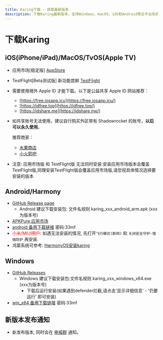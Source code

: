 ```yaml
---
title: Karing下载 - 获取最新版本
description: 下载Karing最新版本，支持Windows、macOS、iOS和Android等全平台系统
---
```


# 下载Karing

## iOS(iPhone/iPad)/MacOS/TvOS(Apple TV)
- 应用市场[稳定版] [AppStore](https://apps.apple.com/us/app/karing/id6472431552)
- TestFlight[Beta测试版]  新功能尝鲜 [TestFlight](https://testflight.apple.com/join/RLU59OsJ)
-   需要使用境外 Apple ID 才能下载。以下是公益共享 Apple ID 网站推荐：
    
    -   [https://free.iosapp.icu](https://free.iosapp.icu/)
    -   [https://idfree.top](https://idfree.top/)
    -   [https://idshare.me](https://idshare.me/)
-   如共享账号无法使用，建议自行购买外区带有 Shadowrocket 的账号，**以后可以永久使用**。
    
    推荐商家：
    
    -   [水果商店](https://applego.win)
    -   [小火箭吧](https://xiaohuojian8.com/aff/5305.html)
- 注意: 应用市场版 和 TestFlight版 无法同时安装:安装应用市场版本会覆盖TestFlight版,同理安装TestFlight版会覆盖应用市场版,请您视具体情况选择要安装的版本

## Android/Harmony
- [GitHub Release page](https://github.com/KaringX/karing/releases/latest)
  - Android 建议下载安装包: 文件名规则 karing_xxx_android_arm.apk (xxx为版本号)
- [APKPure 应用市场](https://apkpure.com/p/com.nebula.karing)
- [android 备用下载链接](https://wwic.lanzouo.com/b0zjy5n8f) 密码:33mf
- <font color="red">小米/MIUI用户</font>: 如遇无法安装的情况, 先打开`飞行模式(断网)` 和 `关闭安全守护-增强防护` 再安装.
- 鸿蒙系统可参考: [HarmonyOS安装karing](/harmonyos.md)

## Windows
- [GitHub Releases](https://github.com/KaringX/karing/releases/latest)
  - Windows 建议下载安装包:文件名规则 karing_xxx_windows_x64.exe (xxx为版本号)
    - 下载后运行安装(如果遇到defender拦截,请点击'显示详细信息' - '仍要运行' 即可安装)
- [win_x64 备用下载链接](https://wwic.lanzouo.com/b0zjy5n8f) 密码:33mf

## 新版本发布通知
- 新发布版本, 同时会在 [电报群](https://t.me/KaringApp) 通知。